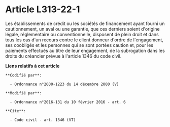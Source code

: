 # Article L313-22-1

Les établissements de crédit ou les sociétés de financement ayant fourni un cautionnement, un aval ou une garantie, que ces
derniers soient d'origine légale, réglementaire ou conventionnelle, disposent de plein droit et dans tous les cas d'un
recours contre le client donneur d'ordre de l'engagement, ses coobligés et les personnes qui se sont portées caution et, pour
les paiements effectués au titre de leur engagement, de la subrogation dans les droits du créancier prévue à l'article 1346
du code civil.

**Liens relatifs à cet article**

	**Codifié par**:

	  - Ordonnance n°2000-1223 du 14 décembre 2000 (V)

	**Modifié par**:

	  - Ordonnance n°2016-131 du 10 février 2016 - art. 6

	**Cite**:

	  - Code civil - art. 1346 (VT)
